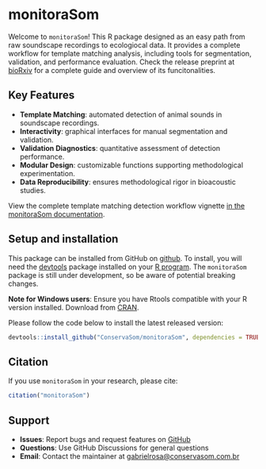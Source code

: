 # monitoraSom

Welcome to `monitoraSom`! This R package designed as an easy path from raw soundscape recordings to ecologiocal data. It provides a complete workflow for template matching analysis, including tools for segmentation, validation, and performance evaluation. Check the release preprint at [bioRxiv](https://www.biorxiv.org/content/10.1101/2025.06.23.661148v1) for a complete guide and overview of its funcitonalities.

## Key Features

- **Template Matching**: automated detection of animal sounds in soundscape recordings.
- **Interactivity**: graphical interfaces for manual segmentation and validation.
- **Validation Diagnostics**: quantitative assessment of detection performance.
- **Modular Design**: customizable functions supporting methodological experimentation.
- **Data Reproducibility**: ensures methodological rigor in bioacoustic studies.

View the complete template matching detection workflow vignette [in the monitoraSom documentation](https://github.com/ConservaSom/monitoraSom/blob/main/example/vignette_01_Essentials/Template_matching_monitoraSom.Rmd).

## Setup and installation

This package can be installed from GitHub on [github](http://github.com/). To install, you will need the [devtools](https://cran.r-project.org/package=devtools) package installed on your [R program](https://www.r-project.org/). The `monitoraSom` package is still under development, so be aware of potential breaking changes.

**Note for Windows users**: Ensure you have Rtools compatible with your R version installed. Download from [CRAN](https://cran.r-project.org/bin/windows/Rtools/).

Please follow the code below to install the latest released version:

```r
devtools::install_github("ConservaSom/monitoraSom", dependencies = TRUE)
```

## Citation

If you use `monitoraSom` in your research, please cite:

```r
citation("monitoraSom")
```

## Support

- **Issues**: Report bugs and request features on [GitHub](https://github.com/ConservaSom/monitoraSom/issues)
- **Questions**: Use GitHub Discussions for general questions
- **Email**: Contact the maintainer at <gabrielrosa@conservasom.com.br>
